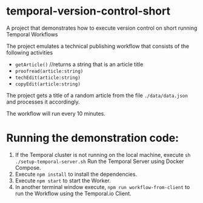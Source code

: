 # temporal-version-control-short
A project that demonstrates how to execute version control on short running Temporal Workflows

The project emulates a technical publishing workflow that consists of the following activities

- `getArticle()` //returns a string that is an article title
- `proofread(article:string)`
- `techEdit(article:string)`
- `copyEdit(article:string)`

The project gets a title of a random article from the file `./data/data.json` and processes it accordingly.

The workflow will run every 10 minutes.

# Running the demonstration code:

1. If the Temporal cluster is not running on the local machine, execute `sh ./setup-temporal-server.sh` Run the Temporal Server using Docker Compose.
2. Execute `npm install` to install the dependencies.
3. Execute `npm start` to start the Worker.
4. In another terminal window execute, `npm run workflow-from-client` to run the Workflow using the Temporal.io Client.

